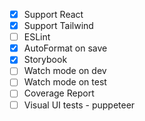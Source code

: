 - [x] Support React
- [x] Support Tailwind
- [ ] ESLint
- [x] AutoFormat on save
- [x] Storybook
- [ ] Watch mode on dev
- [ ] Watch mode on test
- [ ] Coverage Report
- [ ] Visual UI tests - puppeteer
